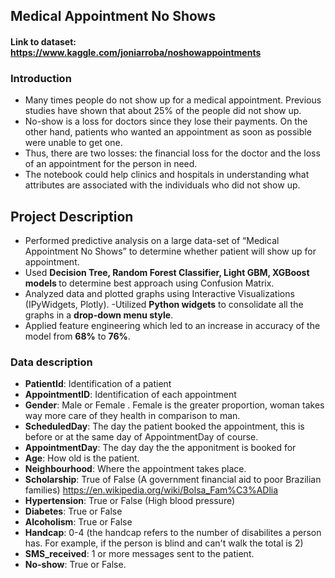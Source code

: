 ## Medical Appointment No Shows

#### Link to dataset: https://www.kaggle.com/joniarroba/noshowappointments

### Introduction

- Many times people do not show up for a medical appointment. Previous studies have shown that about 25% of the people did not show up.
- No-show is a loss for doctors since they lose their payments. On the other hand, patients who wanted an appointment as soon as possible were unable to get one.
- Thus, there are two losses: the financial loss for the doctor and the loss of an appointment for the person in need.
- The notebook could help clinics and hospitals in understanding what attributes are associated with the individuals who did not show up.

## Project Description

- Performed predictive analysis on a large data-set of “Medical Appointment No Shows” to determine whether patient will show
up for appointment.
- Used <strong> Decision Tree, Random Forest Classifier, Light GBM, XGBoost models </strong> to determine best approach using Confusion Matrix.
- Analyzed data and plotted graphs using Interactive Visualizations (IPyWidgets, Plotly).
-Utilized <strong>Python widgets</strong> to consolidate all the graphs in a <strong>drop-down menu style</strong>.
- Applied feature engineering which led to an increase in accuracy of the model from <strong>68%</strong> to <strong>76%</strong>.
### Data description
- <strong>PatientId</strong>: Identification of a patient
- <strong>AppointmentID</strong>: Identification of each appointment
- <strong>Gender</strong>: Male or Female . Female is the greater proportion, woman takes way more care of they health in comparison to man.
- <strong>ScheduledDay</strong>: The day the patient booked the appointment, this is before or at the same day of AppointmentDay of course.
- <strong>AppointmentDay</strong>: The day day the the apponitment is booked for
- <strong>Age</strong>: How old is the patient.
- <strong>Neighbourhood</strong>: Where the appointment takes place.
- <strong>Scholarship</strong>: True of False (A government financial aid to poor Brazilian families) https://en.wikipedia.org/wiki/Bolsa_Fam%C3%ADlia
- <strong>Hypertension</strong>: True or False (High blood pressure)
- <strong>Diabetes</strong>: True or False
- <strong>Alcoholism</strong>: True or False
- <strong>Handcap</strong>: 0-4 (the handcap refers to the number of disabilites a person has. For example, if the person is blind and can't walk the total is 2)
- <strong>SMS_received</strong>: 1 or more messages sent to the patient.
- <strong>No-show</strong>: True or False.
